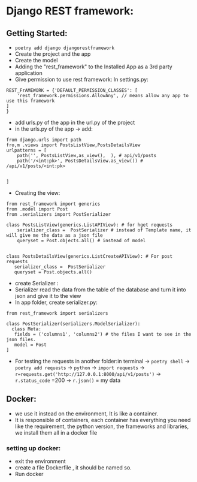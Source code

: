 # Django REST framework:

## Getting Started:
* `poetry add django djangorestframework`
* Create the project and the app
* Create the model
* Adding the "rest_framework" to the Installed App as a 3rd party application
* Give permission to use rest framework:  In settings.py:
```
REST_FrAMEWORK = {'DEFAULT_PERMISSION_CLASSES': [
    'rest_framework.permissions.AllowAny', // means allow any app to use this framework
]
}
```
* add urls.py of the app in the url.py of the project
* in the urls.py of the app -> add:
```
from django.urls import path
fro,m .views import PostsListView,PostsDetailsView
urlpatterns = [
    path('', PostsListView,as_view(),  ), # api/v1/posts
    path('/<int:pk>', PostsDetailsView.as_view()) # /api/v1/posts/<int:pk>


]
```
* Creating the view: 
```
from rest_framework import generics
from .model import Post
from .serializers import PostSerializer

class PostsListView(generics.ListAPIView): # for hget requests
    serializer_class =  PostSerializer # instead of Template name, it will give me the data as a json file
    queryset = Post.objects.all() # instead of model


class PostsDetailsView(generics.ListCreateAPIView): # For post requests
   serializer_class =  PostSerializer
   queryset = Post.objects.all()

```
* create Serializer :
 * Serializer read the data from the table of the database and turn it into json and give it to the view
 * In app folder, create serializer.py:
```
from rest_framework import serializers

class PostSerializer(serializers.ModelSerializer):
  class Meta:
   fields = ('columns1', 'columns2') # the files I want to see in the json files.
   model = Post
]
```

* For testing the requests in another folder:in terminal -> `poetry shell` -> `poetry add requests` -> `python` -> `import requests` -> `r=requests.get('http://127.0.0.1:8000/api/v1/posts')` -> `r.status_code` =200 -> `r.json()` = my data

## Docker:
* we use it instead on the environment, It is like a container.
* It is responsible of containers, each container has everything you need like the requirement, the python version, the frameworks and libraries, we install them all in a docker file

### setting up docker:
* exit the environment
* create a file Dockerfile , it should be named so.
* Run docker 